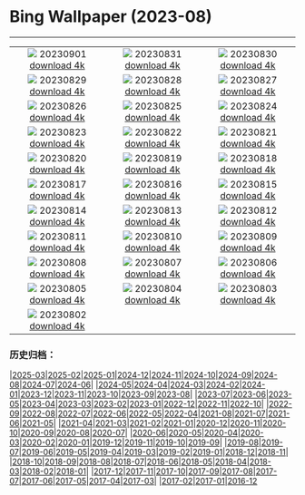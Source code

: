 # Bing Wallpaper (2023-08)
**************
| | | |
|:-:|:-:|:-:|
| ![](https://www.bing.com/th?id=OHR.TurkeyTailMush_FR-FR8157290874_1920x1080.jpg) 20230901 [download 4k](https://www.bing.com/th?id=OHR.TurkeyTailMush_FR-FR8157290874_UHD.jpg) | ![](https://www.bing.com/th?id=OHR.IronwoodCactus_FR-FR2301952997_1920x1080.jpg) 20230831 [download 4k](https://www.bing.com/th?id=OHR.IronwoodCactus_FR-FR2301952997_UHD.jpg) | ![](https://www.bing.com/th?id=OHR.NingalooShark_FR-FR1267107325_1920x1080.jpg) 20230830 [download 4k](https://www.bing.com/th?id=OHR.NingalooShark_FR-FR1267107325_UHD.jpg) |
| ![](https://www.bing.com/th?id=OHR.BathCircus_FR-FR6934984274_1920x1080.jpg) 20230829 [download 4k](https://www.bing.com/th?id=OHR.BathCircus_FR-FR6934984274_UHD.jpg) | ![](https://www.bing.com/th?id=OHR.DubrovnikHarbor_FR-FR0527761350_1920x1080.jpg) 20230828 [download 4k](https://www.bing.com/th?id=OHR.DubrovnikHarbor_FR-FR0527761350_UHD.jpg) | ![](https://www.bing.com/th?id=OHR.JejuIsland_FR-FR0042258249_1920x1080.jpg) 20230827 [download 4k](https://www.bing.com/th?id=OHR.JejuIsland_FR-FR0042258249_UHD.jpg) |
| ![](https://www.bing.com/th?id=OHR.MuseumIsland_FR-FR9504691983_1920x1080.jpg) 20230826 [download 4k](https://www.bing.com/th?id=OHR.MuseumIsland_FR-FR9504691983_UHD.jpg) | ![](https://www.bing.com/th?id=OHR.YellowstoneFalls_FR-FR8862053079_1920x1080.jpg) 20230825 [download 4k](https://www.bing.com/th?id=OHR.YellowstoneFalls_FR-FR8862053079_UHD.jpg) | ![](https://www.bing.com/th?id=OHR.SharkFinCove_FR-FR0012058027_1920x1080.jpg) 20230824 [download 4k](https://www.bing.com/th?id=OHR.SharkFinCove_FR-FR0012058027_UHD.jpg) |
| ![](https://www.bing.com/th?id=OHR.SkogafossWaterfall_FR-FR9583984450_1920x1080.jpg) 20230823 [download 4k](https://www.bing.com/th?id=OHR.SkogafossWaterfall_FR-FR9583984450_UHD.jpg) | ![](https://www.bing.com/th?id=OHR.TunisiaAmphitheatre_FR-FR8757841243_1920x1080.jpg) 20230822 [download 4k](https://www.bing.com/th?id=OHR.TunisiaAmphitheatre_FR-FR8757841243_UHD.jpg) | ![](https://www.bing.com/th?id=OHR.EmeraldLakeYukon_FR-FR7991878556_1920x1080.jpg) 20230821 [download 4k](https://www.bing.com/th?id=OHR.EmeraldLakeYukon_FR-FR7991878556_UHD.jpg) |
| ![](https://www.bing.com/th?id=OHR.StartPointLight_FR-FR6228676554_1920x1080.jpg) 20230820 [download 4k](https://www.bing.com/th?id=OHR.StartPointLight_FR-FR6228676554_UHD.jpg) | ![](https://www.bing.com/th?id=OHR.Morbihan_FR-FR5973672727_1920x1080.jpg) 20230819 [download 4k](https://www.bing.com/th?id=OHR.Morbihan_FR-FR5973672727_UHD.jpg) | ![](https://www.bing.com/th?id=OHR.AvatarMountain_FR-FR5022202394_1920x1080.jpg) 20230818 [download 4k](https://www.bing.com/th?id=OHR.AvatarMountain_FR-FR5022202394_UHD.jpg) |
| ![](https://www.bing.com/th?id=OHR.GeckoLeaf_FR-FR6760407712_1920x1080.jpg) 20230817 [download 4k](https://www.bing.com/th?id=OHR.GeckoLeaf_FR-FR6760407712_UHD.jpg) | ![](https://www.bing.com/th?id=OHR.KeyWestBridge_FR-FR4621663062_1920x1080.jpg) 20230816 [download 4k](https://www.bing.com/th?id=OHR.KeyWestBridge_FR-FR4621663062_UHD.jpg) | ![](https://www.bing.com/th?id=OHR.TaorminaSquare_FR-FR4421345533_1920x1080.jpg) 20230815 [download 4k](https://www.bing.com/th?id=OHR.TaorminaSquare_FR-FR4421345533_UHD.jpg) |
| ![](https://www.bing.com/th?id=OHR.VerdonCanyon_FR-FR4159848707_1920x1080.jpg) 20230814 [download 4k](https://www.bing.com/th?id=OHR.VerdonCanyon_FR-FR4159848707_UHD.jpg) | ![](https://www.bing.com/th?id=OHR.PerseidsOregon_FR-FR3598672190_1920x1080.jpg) 20230813 [download 4k](https://www.bing.com/th?id=OHR.PerseidsOregon_FR-FR3598672190_UHD.jpg) | ![](https://www.bing.com/th?id=OHR.ThreeElephants_FR-FR3390909950_1920x1080.jpg) 20230812 [download 4k](https://www.bing.com/th?id=OHR.ThreeElephants_FR-FR3390909950_UHD.jpg) |
| ![](https://www.bing.com/th?id=OHR.JupiterArtland_FR-FR3158432015_1920x1080.jpg) 20230811 [download 4k](https://www.bing.com/th?id=OHR.JupiterArtland_FR-FR3158432015_UHD.jpg) | ![](https://www.bing.com/th?id=OHR.WorldLionDay_FR-FR2264324589_1920x1080.jpg) 20230810 [download 4k](https://www.bing.com/th?id=OHR.WorldLionDay_FR-FR2264324589_UHD.jpg) | ![](https://www.bing.com/th?id=OHR.BathurstArt_FR-FR2057200035_1920x1080.jpg) 20230809 [download 4k](https://www.bing.com/th?id=OHR.BathurstArt_FR-FR2057200035_UHD.jpg) |
| ![](https://www.bing.com/th?id=OHR.LavenderFrance_FR-FR1870932466_1920x1080.jpg) 20230808 [download 4k](https://www.bing.com/th?id=OHR.LavenderFrance_FR-FR1870932466_UHD.jpg) | ![](https://www.bing.com/th?id=OHR.BodieNC_FR-FR1484385172_1920x1080.jpg) 20230807 [download 4k](https://www.bing.com/th?id=OHR.BodieNC_FR-FR1484385172_UHD.jpg) | ![](https://www.bing.com/th?id=OHR.NaganoPond_FR-FR1287961189_1920x1080.jpg) 20230806 [download 4k](https://www.bing.com/th?id=OHR.NaganoPond_FR-FR1287961189_UHD.jpg) |
| ![](https://www.bing.com/th?id=OHR.AtlanticPuffin_FR-FR7137446812_1920x1080.jpg) 20230805 [download 4k](https://www.bing.com/th?id=OHR.AtlanticPuffin_FR-FR7137446812_UHD.jpg) | ![](https://www.bing.com/th?id=OHR.GothicRuins_FR-FR6737278090_1920x1080.jpg) 20230804 [download 4k](https://www.bing.com/th?id=OHR.GothicRuins_FR-FR6737278090_UHD.jpg) | ![](https://www.bing.com/th?id=OHR.ZelenciSprings_FR-FR0997298659_1920x1080.jpg) 20230803 [download 4k](https://www.bing.com/th?id=OHR.ZelenciSprings_FR-FR0997298659_UHD.jpg) |
| ![](https://www.bing.com/th?id=OHR.CapitolButte_FR-FR6551234797_1920x1080.jpg) 20230802 [download 4k](https://www.bing.com/th?id=OHR.CapitolButte_FR-FR6551234797_UHD.jpg) |  |  |

### 历史归档：

|[2025-03](/../2025-03/2025-03.md)|[2025-02](/../2025-02/2025-02.md)|[2025-01](/../2025-01/2025-01.md)|[2024-12](/../2024-12/2024-12.md)|[2024-11](/../2024-11/2024-11.md)|[2024-10](/../2024-10/2024-10.md)|[2024-09](/../2024-09/2024-09.md)|[2024-08](/../2024-08/2024-08.md)|[2024-07](/../2024-07/2024-07.md)|[2024-06](/../2024-06/2024-06.md)|
|[2024-05](/../2024-05/2024-05.md)|[2024-04](/../2024-04/2024-04.md)|[2024-03](/../2024-03/2024-03.md)|[2024-02](/../2024-02/2024-02.md)|[2024-01](/../2024-01/2024-01.md)|[2023-12](/../2023-12/2023-12.md)|[2023-11](/../2023-11/2023-11.md)|[2023-10](/../2023-10/2023-10.md)|[2023-09](/../2023-09/2023-09.md)|[2023-08](/2023-08.md)|
|[2023-07](/../2023-07/2023-07.md)|[2023-06](/../2023-06/2023-06.md)|[2023-05](/../2023-05/2023-05.md)|[2023-04](/../2023-04/2023-04.md)|[2023-03](/../2023-03/2023-03.md)|[2023-02](/../2023-02/2023-02.md)|[2023-01](/../2023-01/2023-01.md)|[2022-12](/../2022-12/2022-12.md)|[2022-11](/../2022-11/2022-11.md)|[2022-10](/../2022-10/2022-10.md)|
|[2022-09](/../2022-09/2022-09.md)|[2022-08](/../2022-08/2022-08.md)|[2022-07](/../2022-07/2022-07.md)|[2022-06](/../2022-06/2022-06.md)|[2022-05](/../2022-05/2022-05.md)|[2022-04](/../2022-04/2022-04.md)|[2021-08](/../2021-08/2021-08.md)|[2021-07](/../2021-07/2021-07.md)|[2021-06](/../2021-06/2021-06.md)|[2021-05](/../2021-05/2021-05.md)|
|[2021-04](/../2021-04/2021-04.md)|[2021-03](/../2021-03/2021-03.md)|[2021-02](/../2021-02/2021-02.md)|[2021-01](/../2021-01/2021-01.md)|[2020-12](/../2020-12/2020-12.md)|[2020-11](/../2020-11/2020-11.md)|[2020-10](/../2020-10/2020-10.md)|[2020-09](/../2020-09/2020-09.md)|[2020-08](/../2020-08/2020-08.md)|[2020-07](/../2020-07/2020-07.md)|
|[2020-06](/../2020-06/2020-06.md)|[2020-05](/../2020-05/2020-05.md)|[2020-04](/../2020-04/2020-04.md)|[2020-03](/../2020-03/2020-03.md)|[2020-02](/../2020-02/2020-02.md)|[2020-01](/../2020-01/2020-01.md)|[2019-12](/../2019-12/2019-12.md)|[2019-11](/../2019-11/2019-11.md)|[2019-10](/../2019-10/2019-10.md)|[2019-09](/../2019-09/2019-09.md)|
|[2019-08](/../2019-08/2019-08.md)|[2019-07](/../2019-07/2019-07.md)|[2019-06](/../2019-06/2019-06.md)|[2019-05](/../2019-05/2019-05.md)|[2019-04](/../2019-04/2019-04.md)|[2019-03](/../2019-03/2019-03.md)|[2019-02](/../2019-02/2019-02.md)|[2019-01](/../2019-01/2019-01.md)|[2018-12](/../2018-12/2018-12.md)|[2018-11](/../2018-11/2018-11.md)|
|[2018-10](/../2018-10/2018-10.md)|[2018-09](/../2018-09/2018-09.md)|[2018-08](/../2018-08/2018-08.md)|[2018-07](/../2018-07/2018-07.md)|[2018-06](/../2018-06/2018-06.md)|[2018-05](/../2018-05/2018-05.md)|[2018-04](/../2018-04/2018-04.md)|[2018-03](/../2018-03/2018-03.md)|[2018-02](/../2018-02/2018-02.md)|[2018-01](/../2018-01/2018-01.md)|
|[2017-12](/../2017-12/2017-12.md)|[2017-11](/../2017-11/2017-11.md)|[2017-10](/../2017-10/2017-10.md)|[2017-09](/../2017-09/2017-09.md)|[2017-08](/../2017-08/2017-08.md)|[2017-07](/../2017-07/2017-07.md)|[2017-06](/../2017-06/2017-06.md)|[2017-05](/../2017-05/2017-05.md)|[2017-04](/../2017-04/2017-04.md)|[2017-03](/../2017-03/2017-03.md)|
|[2017-02](/../2017-02/2017-02.md)|[2017-01](/../2017-01/2017-01.md)|[2016-12](/../2016-12/2016-12.md)